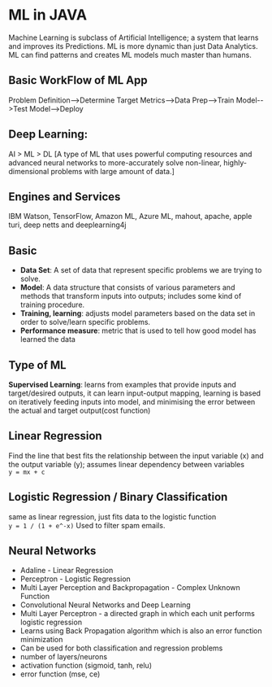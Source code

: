 # ML in JAVA 
Machine Learning is subclass of Artificial Intelligence; a system that learns and improves its Predictions. 
ML is more dynamic than just Data Analytics. ML can find patterns and creates ML models much master than humans. 

## Basic WorkFlow of ML App
Problem Definition-->Determine Target Metrics-->Data Prep-->Train Model-->Test Model-->Deploy 

## Deep Learning: 
 AI > ML > DL [A type of ML that uses powerful computing resources and 
 advanced neural networks to more-accurately solve non-linear, highly-dimensional 
 problems with large amount of data.]
 
## Engines and Services 
IBM Watson, TensorFlow, Amazon ML, Azure ML, mahout, apache, apple turi, deep netts and deeplearning4j 

## Basic 
- **Data Set**: A set of data that represent specific problems we are trying to solve. 
- **Model**: A data structure that consists of various parameters and methods 
		that transform inputs into outputs; includes some kind of training procedure. 
- **Training, learning**: adjusts model parameters based on the data set in order to 
	solve/learn specific problems. 
- **Performance measure**: metric that is used to tell how good model has learned the data 

## Type of ML 
**Supervised Learning**: 
	learns from examples that provide inputs and target/desired outputs, it can learn 
	input-output mapping, learning is based on iteratively feeding inputs into model, 
	and minimising the error between the actual and target output(cost function) 

## Linear Regression
Find the line that best fits the relationship between the input variable (x) 
and the output variable (y); assumes linear dependency between variables <br />
`y = mx + c` 

## Logistic Regression / Binary Classification 
same as linear regression, just fits data to the logistic function <br />
` y = 1 / (1 + e^-x) `
Used to filter spam emails.

## Neural Networks 
- Adaline - Linear Regression 
- Perceptron - Logistic Regression 
- Multi Layer Perception and Backpropagation - Complex Unknown Function 
- Convolutional Neural Networks and Deep Learning
- Multi Layer Perceptron - a directed graph in which each unit performs logistic regression 
- Learns using Back Propagation algorithm which is also an error function minimization 
- Can be used for both classification and regression problems 
- number of layers/neurons 
- activation function (sigmoid, tanh, relu)
- error function (mse, ce)

